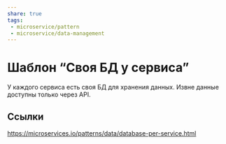```yaml
---
share: true
tags:
 - microservice/pattern
 - microservice/data-management
---
```

# Шаблон “Своя БД у сервиса”
У каждого сервиса есть своя БД для хранения данных. Извне данные доступны только через API.
## Ссылки
https://microservices.io/patterns/data/database-per-service.html